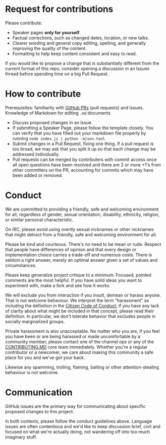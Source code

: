 # Request for contributions

Please contribute:
- Speaker pages **only for yourself**.
- Factual corrections, such as changed dates, location, or new talks.
- Clearer wording and general copy editing, spelling, and generally improving the
  quality of the content.
- Formatting to help keep content consistent and easy to read.

If you would like to propose a change that is substantially different from the current format
of this repo, consider opening a discussion in an Issues thread before spending time on a big
Pull Request.


# How to contribute

Prerequisites: familiarity with [GitHub PRs](https://help.github.com/articles/using-pull-requests) (pull requests) and issues.
Knowledge of Markdown for editing `.md` documents

- Discuss proposed changes in an Issue.
- If submitting a Speaker Page, please follow the template
  closely. You can verify that you have filled out your markdown file
  properly by running `node index.js | python -mjson.tool`.
- Submit changes in a Pull Request, fixing one thing. If a pull request is too broad, we may ask
  that you split it up so that each change may be addressed individually.
- Pull requests can be merged by contributers with commit access once all open questions have been
  resolved and there are 2 or more +1's from other committers on the PR, accounting for commits which
  may have been added or removed.

# Conduct

We are committed to providing a friendly, safe and welcoming environment for
all, regardless of gender, sexual orientation, disability, ethnicity, religion,
or similar personal characteristic.

On IRC, please avoid using overtly sexual nicknames or other nicknames that
might detract from a friendly, safe and welcoming environment for all.

Please be kind and courteous. There's no need to be mean or rude.
Respect that people have differences of opinion and that every design or
implementation choice carries a trade-off and numerous costs. There is seldom
a right answer, merely an optimal answer given a set of values and
circumstances.

Please keep generalize project critique to a minimum. Focused, pointed comments
are the most helpful. If you have solid ideas you want to experiment with, make
a fork and see how it works.

We will exclude you from interaction if you insult, demean or harass anyone.
That is not welcome behaviour. We interpret the term "harassment" as
including the definition in the
[Citizen Code of Conduct](http://citizencodeofconduct.org/);
if you have any lack of clarity about what might be included in that concept,
please read their definition. In particular, we don't tolerate behavior that
excludes people in socially marginalized groups.

Private harassment is also unacceptable. No matter who you are, if you feel
you have been or are being harassed or made uncomfortable by a community
member, please contact one of the channel ops or any of the
[CONTRIBUTING.MD](https://github.com/jden/CONTRIBUTING.md) core team
immediately. Whether you're a regular contributor or a newcomer, we care about
making this community a safe place for you and we've got your back.

Likewise any spamming, trolling, flaming, baiting or other attention-stealing
behaviour is not welcome.


# Communication

GitHub issues are the primary way for communicating about specific proposed
changes to this project.

In both contexts, please follow the conduct guidelines above. Language issues
are often contentious and we'd like to keep discussion brief, civil and focused
on what we're actually doing, not wandering off into too much imaginary stuff.
